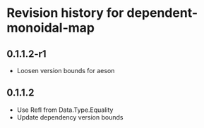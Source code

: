 # Revision history for dependent-monoidal-map

## 0.1.1.2-r1

* Loosen version bounds for aeson

## 0.1.1.2

* Use Refl from Data.Type.Equality
* Update dependency version bounds

